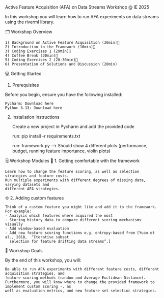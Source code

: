 Active Feature Acquisition (AFA) on Data Streams Workshop @ IE 2025

In this workshop you will learn how to run AFA experiments on data streams using the riverml library.

🗂️ Workshop Overview

    1) Background on Active Feature Acquisition (30min)
    2) Introduction to the Framework (10min)
    3) Coding Exercises 1 (20min)
    4) Coffee Break (30min)
    5) Coding Exercises 2 (20-30min)
    6) Presentation of Solutions and Discussion (20min)



💻 Getting Started
1. Prerequisites

Before you begin, ensure you have the following installed:

    Pycharm: Download here
    Python 3.13: Download here
    

2. Installation Instructions

    Create a new project in Pycharm and add the provided code
    
    run:
    pip install -r requirements.txt

   run:
   framework.py 
   --> Should show 4 different plots (performance, budget, running feature importance, violin plots)

🗒️ Workshop Modules
📖 1. Getting comfortable with the framework

    Learn how to change the feature scoring, as well as selection strategies and feature costs.
    Run multiple experiments with different degrees of missing data, varying datasets and
    different AFA strategies.

⚙️ 2. Adding custom features

    Think of a custom feature you might like and add it to the framework.
    For example:
    - Analysis which features where acquired the most
    - Storing history data to compare different scoring mechanisms visually
    - Add window-based evaluation
    - Add new feature scoring functions e.g. entropy-based from [Yuan et al., 2018,  “Iterative subset
      selection for feature drifting data streams”.]



🎯 Workshop Goals

By the end of this workshop, you will:

    Be able to run AFA experiments with different feature costs, different acquisition strategies, and 
    feature scoring methods (random and Average Euclidean Distance).
    Furthermore, you will know where to change the provided framework to implement custom scoring -, as
    well as evaluation metrics, and new feature set selection strategies.



